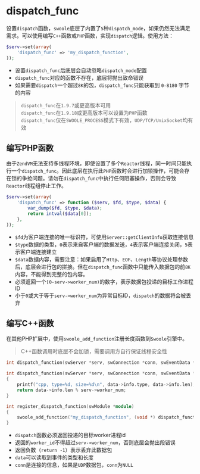 # dispatch_func

设置`dispatch`函数，`swoole`底层了内置了`5`种`dispatch_mode`，如果仍然无法满足需求。可以使用编写`C++`函数或`PHP`函数，实现`dispatch`逻辑。使用方法：
```php
$serv->set(array(
	'dispatch_func' => 'my_dispatch_function',
));
```

* 设置`dispatch_func`后底层会自动忽略`dispatch_mode`配置
* `dispatch_func`对应的函数不存在，底层将抛出致命错误
* 如果需要`dispatch`一个超过`8K`的包，`dispatch_func`只能获取到 `0-8180` 字节的内容

> `dispatch_func`在`1.9.7`或更高版本可用  
> `dispatch_func`在`1.9.18`或更高版本可以设置为`PHP`函数  
> `dispatch_func`仅在`SWOOLE_PROCESS`模式下有效，`UDP/TCP/UnixSocket`均有效

编写PHP函数
----
由于`ZendVM`无法支持多线程环境，即使设置了多个`Reactor`线程，同一时间只能执行一个`dispatch_func`。因此底层在执行此`PHP`函数时会进行加锁操作，可能会存在锁的争抢问题。请勿在`dispatch_func`中执行任何阻塞操作，否则会导致`Reactor`线程组停止工作。

```php
$serv->set(array(
	'dispatch_func' => function ($serv, $fd, $type, $data) {
        var_dump($fd, $type, $data);
        return intval($data[0]);
    },
));
```

* `$fd`为客户端连接的唯一标识符，可使用`Server::getClientInfo`获取连接信息
* `$type`数据的类型，`0`表示来自客户端的数据发送，`4`表示客户端连接关闭，`5`表示客户端连接建立
* `$data`数据内容，需要注意：如果启用了`Http`、`EOF`、`Length`等协议处理参数后，底层会进行包的拼接。但在`dispatch_func`函数中只能传入数据包的前`8K`内容，不能得到完整的包内容。
* 必须返回一个`[0-serv->worker_num)`的数字，表示数据包投递的目标工作进程ID
* 小于`0`或大于等于`serv->worker_num`为异常目标ID，`dispatch`的数据将会被丢弃

编写C++函数
----
在其他PHP扩展中，使用`swoole_add_function`注册长度函数到`Swoole`引擎中。

> C++函数调用时底层不会加锁，需要调用方自行保证线程安全性

```cpp
int dispatch_function(swServer *serv, swConnection *conn, swEventData *data);

int dispatch_function(swServer *serv, swConnection *conn, swEventData *data)
{
    printf("cpp, type=%d, size=%d\n", data->info.type, data->info.len);
    return data->info.len % serv->worker_num;
}

int register_dispatch_function(swModule *module)
{
    swoole_add_function("my_dispatch_function", (void *) dispatch_function);
}
```

* `dispatch`函数必须返回投递的目标worker进程id
* 返回的`worker_id`不得超过`serv->worker_num`，否则底层会抛出段错误
* 返回负数（`return -1`）表示丢弃此数据包
* `data`可以读取到事件的类型和长度
* `conn`是连接的信息，如果是`UDP`数据包，`conn`为`NULL`
